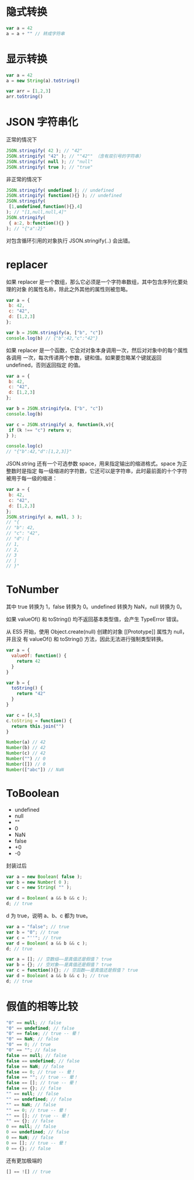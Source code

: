 # 隐式转换

```js
var a = 42
a = a + "" // 转成字符串
```

# 显示转换

```js
var a = 42
a = new String(a).toString()
```

```js
var arr = [1,2,3]
arr.toString()
```

# JSON 字符串化

正常的情况下

```js
JSON.stringify( 42 ); // "42"
JSON.stringify( "42" ); // ""42"" （含有双引号的字符串）
JSON.stringify( null ); // "null"
JSON.stringify( true ); // "true"
```

非正常的情况下

```js
JSON.stringify( undefined ); // undefined
JSON.stringify( function(){} ); // undefined
JSON.stringify(
 [1,undefined,function(){},4]
); // "[1,null,null,4]"
JSON.stringify(
 { a:2, b:function(){} }
); // "{"a":2}"
```

对包含循环引用的对象执行 JSON.stringify(..) 会出错。

# replacer

如果 replacer 是一个数组，那么它必须是一个字符串数组，其中包含序列化要处理的对象
的属性名称，除此之外其他的属性则被忽略。

```js
var a = {
 b: 42,
 c: "42",
 d: [1,2,3]
};

var b = JSON.stringify(a, ["b", "c"])
console.log(b) // {"b":42,"c":"42"}
```

如果 replacer 是一个函数，它会对对象本身调用一次，然后对对象中的每个属性各调用
一次，每次传递两个参数，键和值。如果要忽略某个键就返回 undefined，否则返回指定
的值。

```js
var a = {
 b: 42,
 c: "42",
 d: [1,2,3]
};

var b = JSON.stringify(a, ["b", "c"])
console.log(b)

var c = JSON.stringify( a, function(k,v){
 if (k !== "c") return v;
} );

console.log(c)
// "{"b":42,"d":[1,2,3]}"
```

JSON.string 还有一个可选参数 space，用来指定输出的缩进格式。space 为正整数时是指定
每一级缩进的字符数，它还可以是字符串，此时最前面的十个字符被用于每一级的缩进：

```js
var a = {
 b: 42,
 c: "42",
 d: [1,2,3]
};
JSON.stringify( a, null, 3 );
// "{
// "b": 42,
// "c": "42",
// "d": [
// 1,
// 2,
// 3
// ]
// }"
```

# ToNumber

其中 true 转换为 1，false 转换为 0。undefined 转换为 NaN，null 转换为 0。

如果 valueOf() 和 toString() 均不返回基本类型值，会产生 TypeError 错误。

从 ES5 开始，使用 Object.create(null) 创建的对象 [[Prototype]] 属性为 null，并且没
有 valueOf() 和 toString() 方法，因此无法进行强制类型转换。

```js
var a = {
  valueOf: function() {
    return 42
  }
}

var b = {
  toString() {
    return "42"
  }
}

var c = [4,5]
c.toString = function() {
  return this.join("")
}

Number(a) // 42
Number(b) // 42
Number(c) // 42
Number("") // 0
Number([]) // 0
Number(["abc"]) // NaN
```

# ToBoolean

- undefined
- null
- ""
- 0
- NaN
- false
- +0
- -0

封装过后

```js
var a = new Boolean( false );
var b = new Number( 0 );
var c = new String( "" );

var d = Boolean( a && b && c );
d; // true
```

d 为 true，说明 a、b、c 都为 true。

```js
var a = "false"; // true
var b = "0"; // true
var c = "''"; // true
var d = Boolean( a && b && c );
d; // true
```

```js
var a = []; // 空数组——是真值还是假值？ true
var b = {}; // 空对象——是真值还是假值？ true
var c = function(){}; // 空函数——是真值还是假值？ true
var d = Boolean( a && b && c ); // true
d; // true
```

#  假值的相等比较

```js
"0" == null; // false
"0" == undefined; // false
"0" == false; // true -- 晕！
"0" == NaN; // false
"0" == 0; // true
"0" == ""; // false
false == null; // false
false == undefined; // false
false == NaN; // false
false == 0; // true -- 晕！
false == ""; // true -- 晕！
false == []; // true -- 晕！
false == {}; // false
"" == null; // false
"" == undefined; // false
"" == NaN; // false
"" == 0; // true -- 晕！
"" == []; // true -- 晕！
"" == {}; // false
0 == null; // false
0 == undefined; // false
0 == NaN; // false
0 == []; // true -- 晕！
0 == {}; // false
```

还有更加极端的

```js
[] == ![] // true
```
